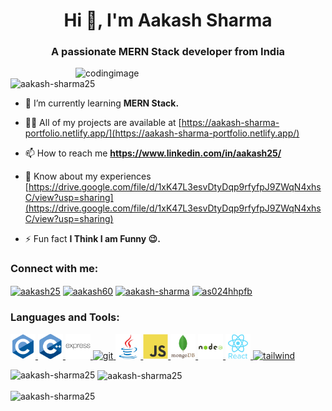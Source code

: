<h1 align="center">Hi 👋, I'm Aakash Sharma</h1>
<h3 align="center">A passionate MERN Stack developer from India</h3>

<img align="right" alt="codingimage" width="400" src="https://camo.githubusercontent.com/cae12fddd9d6982901d82580bdf321d81fb299141098ca1c2d4891870827bf17/68747470733a2f2f6d69726f2e6d656469756d2e636f6d2f6d61782f313336302f302a37513379765349765f7430696f4a2d5a2e676966" >
<p align="left"> <img src="https://komarev.com/ghpvc/?username=aakash-sharma25&label=Profile%20views&color=0e75b6&style=flat" alt="aakash-sharma25" /> </p>

- 🌱 I’m currently learning **MERN Stack.**

- 👨‍💻 All of my projects are available at [https://aakash-sharma-portfolio.netlify.app/](https://aakash-sharma-portfolio.netlify.app/)

- 📫 How to reach me **https://www.linkedin.com/in/aakash25/**

- 📄 Know about my experiences [https://drive.google.com/file/d/1xK47L3esvDtyDqp9rfyfpJ9ZWqN4xhsC/view?usp=sharing](https://drive.google.com/file/d/1xK47L3esvDtyDqp9rfyfpJ9ZWqN4xhsC/view?usp=sharing)

- ⚡ Fun fact **I Think I am Funny 😉.**

<h3 align="left">Connect with me:</h3>
<p align="left">
<a href="https://linkedin.com/in/aakash25" target="blank"><img align="center" src="[https://raw.githubusercontent.com/rahuldkjain/github-profile-readme-generator/master/src/images/icons/Social/linked-in-alt.svg](https://upload.wikimedia.org/wikipedia/commons/thumb/f/f8/LinkedIn_icon_circle.svg/1200px-LinkedIn_icon_circle.svg.png)" alt="aakash25" height="30" width="40" /></a>
<a href="https://www.codechef.com/users/aakash60" target="blank"><img align="center" src="https://cdn.jsdelivr.net/npm/simple-icons@3.1.0/icons/codechef.svg" alt="aakash60" height="30" width="40" /></a>
<a href="https://www.leetcode.com/aakash-sharma" target="blank"><img align="center" src="https://raw.githubusercontent.com/rahuldkjain/github-profile-readme-generator/master/src/images/icons/Social/leet-code.svg" alt="aakash-sharma" height="30" width="40" /></a>
<a href="https://auth.geeksforgeeks.org/user/as024hhpfb" target="blank"><img align="center" src="https://raw.githubusercontent.com/rahuldkjain/github-profile-readme-generator/master/src/images/icons/Social/geeks-for-geeks.svg" alt="as024hhpfb" height="30" width="40" /></a>
</p>

<h3 align="left">Languages and Tools:</h3>
<p align="left"> <a href="https://www.cprogramming.com/" target="_blank" rel="noreferrer"> <img src="https://raw.githubusercontent.com/devicons/devicon/master/icons/c/c-original.svg" alt="c" width="40" height="40"/> </a> <a href="https://www.w3schools.com/cpp/" target="_blank" rel="noreferrer"> <img src="https://raw.githubusercontent.com/devicons/devicon/master/icons/cplusplus/cplusplus-original.svg" alt="cplusplus" width="40" height="40"/> </a> <a href="https://expressjs.com" target="_blank" rel="noreferrer"> <img src="https://raw.githubusercontent.com/devicons/devicon/master/icons/express/express-original-wordmark.svg" alt="express" width="40" height="40"/> </a> <a href="https://git-scm.com/" target="_blank" rel="noreferrer"> <img src="https://www.vectorlogo.zone/logos/git-scm/git-scm-icon.svg" alt="git" width="40" height="40"/> </a> <a href="https://www.java.com" target="_blank" rel="noreferrer"> <img src="https://raw.githubusercontent.com/devicons/devicon/master/icons/java/java-original.svg" alt="java" width="40" height="40"/> </a> <a href="https://developer.mozilla.org/en-US/docs/Web/JavaScript" target="_blank" rel="noreferrer"> <img src="https://raw.githubusercontent.com/devicons/devicon/master/icons/javascript/javascript-original.svg" alt="javascript" width="40" height="40"/> </a> <a href="https://www.mongodb.com/" target="_blank" rel="noreferrer"> <img src="https://raw.githubusercontent.com/devicons/devicon/master/icons/mongodb/mongodb-original-wordmark.svg" alt="mongodb" width="40" height="40"/> </a> <a href="https://nodejs.org" target="_blank" rel="noreferrer"> <img src="https://raw.githubusercontent.com/devicons/devicon/master/icons/nodejs/nodejs-original-wordmark.svg" alt="nodejs" width="40" height="40"/> </a> <a href="https://reactjs.org/" target="_blank" rel="noreferrer"> <img src="https://raw.githubusercontent.com/devicons/devicon/master/icons/react/react-original-wordmark.svg" alt="react" width="40" height="40"/> </a> <a href="https://tailwindcss.com/" target="_blank" rel="noreferrer"> <img src="https://www.vectorlogo.zone/logos/tailwindcss/tailwindcss-icon.svg" alt="tailwind" width="40" height="40"/> </a> </p>

<p><img align="left" src="https://github-readme-stats.vercel.app/api/top-langs?username=aakash-sharma25&show_icons=true&locale=en&layout=compact" alt="aakash-sharma25" /></p>

<p>&nbsp;<img align="center" src="https://github-readme-stats.vercel.app/api?username=aakash-sharma25&show_icons=true&locale=en" alt="aakash-sharma25" /></p>

<p><img align="center" src="https://github-readme-streak-stats.herokuapp.com/?user=aakash-sharma25&" alt="aakash-sharma25" /></p>
